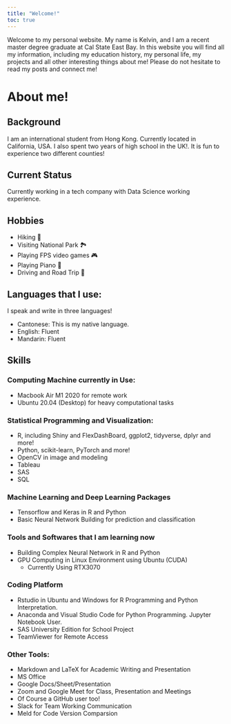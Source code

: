 ```yaml
---
title: "Welcome!"
toc: true
---
```


Welcome to my personal website. My name is Kelvin, and I am a recent master degree graduate at Cal State East Bay. In this website you will find all my information, including my education history, my personal life, my projects and all other interesting things about me! Please do not hesitate to read my posts and connect me! 

# About me!

## Background
I am an international student from Hong Kong. Currently located in California, USA. I also spent two years of high school in the UK!. It is fun to experience two different counties!


## Current Status
Currently working in a tech company with Data Science working experience.


## Hobbies
- Hiking 🥾
- Visiting National Park 🏞️
- Playing FPS video games 🎮
- Playing Piano 🎹
- Driving and Road Trip 🚙


## Languages that I use:
I speak and write in three languages!
- Cantonese: This is my native language.
- English: Fluent
- Mandarin: Fluent


## Skills
### Computing Machine currently in Use:
- Macbook Air M1 2020 for remote work
- Ubuntu 20.04 (Desktop) for heavy computational tasks

### Statistical Programming and Visualization:

- R, including Shiny and FlexDashBoard, ggplot2, tidyverse, dplyr and more!
- Python, scikit-learn, PyTorch and more!
- OpenCV in image and modeling
- Tableau
- SAS
- SQL

### Machine Learning and Deep Learning Packages
- Tensorflow and Keras in R and Python
- Basic Neural Network Building for prediction and classification

### Tools and Softwares that I am learning now
- Building Complex Neural Network in R and Python
- GPU Computing in Linux Environment using Ubuntu (CUDA)
  - Currently Using RTX3070

### Coding Platform
- Rstudio in Ubuntu and Windows for R Programming and Python Interpretation.
- Anaconda and Visual Studio Code for Python Programming. Jupyter Notebook User.
- SAS University Edition for School Project
- TeamViewer for Remote Access

### Other Tools:
- Markdown and LaTeX for Academic Writing and Presentation
- MS Office
- Google Docs/Sheet/Presentation
- Zoom and Google Meet for Class, Presentation and Meetings
- Of Course a GitHub user too!
- Slack for Team Working Communication
- Meld for Code Version Comparsion